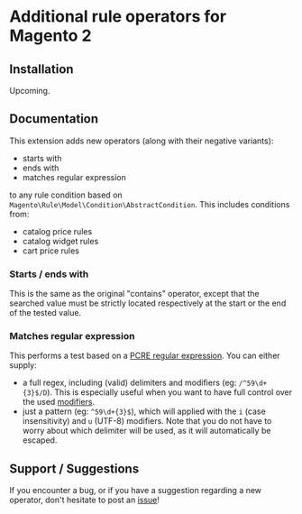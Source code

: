 # Additional rule operators for Magento 2

## Installation

Upcoming.

## Documentation

This extension adds new operators (along with their negative variants):
* starts with
* ends with
* matches regular expression

to any rule condition based on `Magento\Rule\Model\Condition\AbstractCondition`. This includes conditions from:
* catalog price rules
* catalog widget rules
* cart price rules

### Starts / ends with

This is the same as the original "contains" operator, except that the searched value must be strictly located
respectively at the start or the end of the tested value.

### Matches regular expression

This performs a test based on a [PCRE regular expression](http://php.net/manual/en/reference.pcre.pattern.syntax.php).
You can either supply:
* a full regex, including (valid) delimiters and modifiers (eg: `/^59\d+{3}$/D`). This is especially useful when
you want to have full control over the used [modifiers](http://php.net/manual/en/reference.pcre.pattern.modifiers.php).
* just a pattern (eg: `^59\d+{3}$`), which will applied with the `i` (case insensitivity) and `u` (UTF-8) modifiers.
Note that you do not have to worry about which delimiter will be used, as it will automatically be escaped.

## Support / Suggestions

If you encounter a bug, or if you have a suggestion regarding a new operator, don't hesitate to
post an [issue](https://github.com/blmage/magento2-rule-operators/issues/new)!
